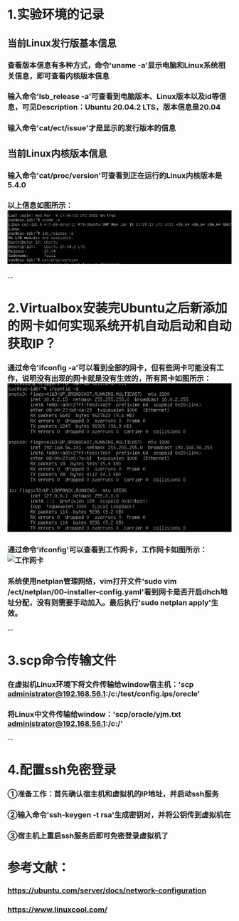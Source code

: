 # 1.实验环境的记录

## 当前Linux发行版基本信息

### 查看版本信息有多种方式，命令'uname -a'显示电脑和Linux系统相关信息，即可查看内核版本信息

### 输入命令'lsb_release -a'可查看到电脑版本、Linux版本以及id等信息，可见**Description：Ubuntu 20.04.2 LTS**，版本信息是**20.04**

### 输入命令'cat/ect/issue'才是显示的发行版本的信息

## 当前Linux内核版本信息
### 输入命令'cat/proc/version'可查看到正在运行的Linux内核版本是**5.4.0**
### 以上信息如图所示：![版本信息](chap0x01\Screenshot\version-information.png)


--
# 2.Virtualbox安装完Ubuntu之后新添加的网卡如何实现系统开机自动启动和自动获取IP？

### 通过命令'ifconfig -a'可以看到全部的网卡，但有些网卡可能没有工作，说明没有出现的网卡就是没有生效的，所有网卡如图所示：![所有网卡](chap0x01\Screenshot\all-netcard.png)

### 通过命令'ifconfig'可以查看到工作网卡，工作网卡如图所示：![工作网卡](chap0x01Screenshot\work-netcard.png)

### 系统使用**netplan**管理网络，vim打开文件'sudo vim /ect/netplan/00-installer-config.yaml'看到网卡是否开启dhch地址分配，没有则需要手动加入。最后执行'sudo netplan apply'生效。



--
# 3.scp命令传输文件

### 在虚拟机Linux环境下将文件传输给window宿主机：'scp administrator@192.168.56.1:/c:/test/config.ips/orecle'
### 将Linux中文件传输给window：'scp/oracle/yjm.txt administrator@192.168.56.1:/c:/'


--
# 4.配置ssh免密登录
### ①准备工作：首先确认宿主机和虚拟机的IP地址，并启动ssh服务
### ②输入命令'ssh-keygen -t rsa'生成密钥对，并将公钥传到虚拟机在
### ③宿主机上重启ssh服务后即可免密登录虚拟机了

# 参考文献：
### https://ubuntu.com/server/docs/network-configuration
### https://www.linuxcool.com/